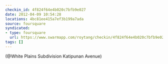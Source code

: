 ```yaml
---
checkin_id: 4f824f64e4b020c7bfb9e027
date: 2012-04-09 10:54:28
locations: 4bc81ee415a7ef3b199a7ada
source: foursquare
syndicated:
- type: foursquare
  url: https://www.swarmapp.com/roytang/checkin/4f824f64e4b020c7bfb9e027
tags: []
---
```


 (@White Plains Subdivision Katipunan Avenue)